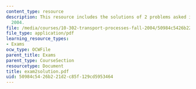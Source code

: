 ```yaml
---
content_type: resource
description: This resource includes the solutions of 2 problems asked in exam 2, fall
  2004.
file: /media/courses/10-302-transport-processes-fall-2004/50984c5426b221d2c85f129cd5953464_exam2solution.pdf
file_type: application/pdf
learning_resource_types:
- Exams
ocw_type: OCWFile
parent_title: Exams
parent_type: CourseSection
resourcetype: Document
title: exam2solution.pdf
uid: 50984c54-26b2-21d2-c85f-129cd5953464
---
```

